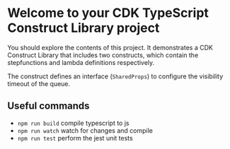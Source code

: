 # Welcome to your CDK TypeScript Construct Library project

You should explore the contents of this project. It demonstrates a CDK Construct Library that includes two constructs, which contain the stepfunctions and lambda definitions respectively.

The construct defines an interface (`SharedProps`) to configure the visibility timeout of the queue.

## Useful commands

* `npm run build`   compile typescript to js
* `npm run watch`   watch for changes and compile
* `npm run test`    perform the jest unit tests
